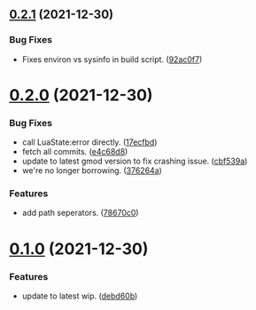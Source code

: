 ## [0.2.1](https://github.com/JoshPiper/gm_environ/compare/v0.2.0...v0.2.1) (2021-12-30)


### Bug Fixes

* Fixes environ vs sysinfo in build script. ([92ac0f7](https://github.com/JoshPiper/gm_environ/commit/92ac0f7c3d2858643219f4a0377626b672d4c64e))



# [0.2.0](https://github.com/JoshPiper/gm_environ/compare/v0.1.0...v0.2.0) (2021-12-30)


### Bug Fixes

* call LuaState:error directly. ([17ecfbd](https://github.com/JoshPiper/gm_environ/commit/17ecfbd0211b6615bb6778c6b995bc617e406c22))
* fetch all commits. ([e4c68d8](https://github.com/JoshPiper/gm_environ/commit/e4c68d8d5674ce06690dd1ff75dfdd82f695754a))
* update to latest gmod version to fix crashing issue. ([cbf539a](https://github.com/JoshPiper/gm_environ/commit/cbf539a05a7adda3f073978e0cdc25cd33b25796))
* we're no longer borrowing. ([376264a](https://github.com/JoshPiper/gm_environ/commit/376264af3c9dfd41b4e913f70aae5d558ca584f6))


### Features

* add path seperators. ([78670c0](https://github.com/JoshPiper/gm_environ/commit/78670c00c5f6678bb245a65771a1ffd325ee55c5))



# [0.1.0](https://github.com/JoshPiper/gm_environ/compare/debd60ba289d98bdee6c37baae4a2b227bbe638f...v0.1.0) (2021-12-30)


### Features

* update to latest wip. ([debd60b](https://github.com/JoshPiper/gm_environ/commit/debd60ba289d98bdee6c37baae4a2b227bbe638f))



